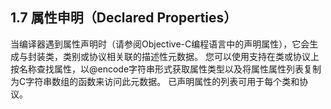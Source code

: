## 1.7 属性申明（Declared Properties）

当编译器遇到属性声明时（请参阅Objective-C编程语言中的声明属性），它会生成与封装类，类别或协议相关联的描述性元数据。 您可以使用支持在类或协议上按名称查找属性，以@encode字符串形式获取属性类型以及将属性属性列表复制为C字符串数组的函数来访问此元数据。 已声明属性的列表可用于每个类和协议。
